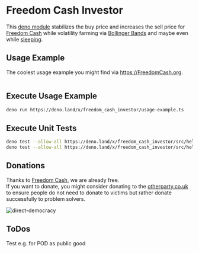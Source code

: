 # Freedom Cash Investor

This [deno module](https://deno.land/x/freedom_cash_investor) stabilizes the buy price and increases the sell price for [Freedom Cash](https://github.com/monique-baumann/FreedomCash) while volatility farming via [Bollinger Bands](https://www.youtube.com/watch?v=-6cbdJulb7s) and maybe even while [sleeping](https://deno.land/x/sleep).  

## Usage Example

The coolest usage example you might find via https://FreedomCash.org.  

```ts

```

## Execute Usage Example
```sh
deno run https://deno.land/x/freedom_cash_investor/usage-example.ts
```

## Execute Unit Tests
```sh
deno test --allow-all https://deno.land/x/freedom_cash_investor/src/helpers/blockchain-helper.spec.ts
deno test --allow-all https://deno.land/x/freedom_cash_investor/src/helpers/decision-helper.spec.ts
```
  
## Donations
Thanks to [Freedom Cash](https://FreedomCash.org), we are already free.  
If you want to donate, you might consider donating to the [otherparty.co.uk](https://www.otherparty.co.uk/donate-crypto-the-other-party) to ensure people do not need to donate to victims but rather donate successfully to problem solvers.   
  
![direct-democracy](https://github.com/michael-spengler/sleep/assets/145258627/fe97b7da-62b4-4cf6-9be0-7b03b2f3095a)

## ToDos

Test e.g. for POD as public good  
